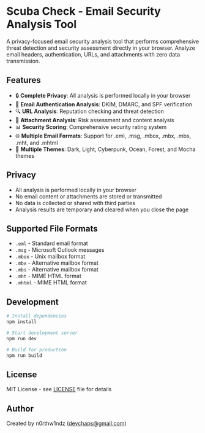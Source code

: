 # Scuba Check - Email Security Analysis Tool

A privacy-focused email security analysis tool that performs comprehensive threat detection and security assessment directly in your browser. Analyze email headers, authentication, URLs, and attachments with zero data transmission.

## Features

- 🔒 **Complete Privacy**: All analysis is performed locally in your browser
- 📧 **Email Authentication Analysis**: DKIM, DMARC, and SPF verification
- 🔍 **URL Analysis**: Reputation checking and threat detection
- 📎 **Attachment Analysis**: Risk assessment and content analysis
- 📊 **Security Scoring**: Comprehensive security rating system
- 🌐 **Multiple Email Formats**: Support for .eml, .msg, .mbox, .mbx, .mbs, .mht, and .mhtml
- 🎨 **Multiple Themes**: Dark, Light, Cyberpunk, Ocean, Forest, and Mocha themes

## Privacy

- All analysis is performed locally in your browser
- No email content or attachments are stored or transmitted
- No data is collected or shared with third parties
- Analysis results are temporary and cleared when you close the page

## Supported File Formats

- `.eml` - Standard email format
- `.msg` - Microsoft Outlook messages
- `.mbox` - Unix mailbox format
- `.mbx` - Alternative mailbox format
- `.mbs` - Alternative mailbox format
- `.mht` - MIME HTML format
- `.mhtml` - MIME HTML format

## Development

```bash
# Install dependencies
npm install

# Start development server
npm run dev

# Build for production
npm run build
```

## License

MIT License - see [LICENSE](LICENSE) file for details

## Author

Created by n0rthw1ndz (devchaps@gmail.com)